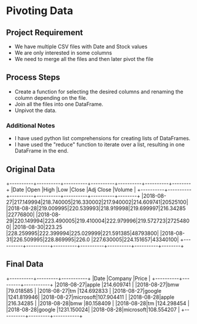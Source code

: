 # Pivoting Data

## Project Requirement

- We have multiple CSV files with Date and Stock values
- We are only interested in some columns
- We need to merge all the files and then later pivot the file

## Process Steps

- Create a function for selecting the desired columns and renaming the column depending on the file.
- Join all the files into one DataFrame.
- Unpivot the data.

### Additional Notes

- I have used python list comprehensions for creating lists of DataFrames.
- I have used the "reduce" function to iterate over a list, resulting in one DataFrame in the end.

## Original Data

+----------+----------+----------+----------+----------+----------+--------+
|Date |Open |High |Low |Close |Adj Close |Volume |
+----------+----------+----------+----------+----------+----------+--------+
|2018-08-27|217.149994|218.740005|216.330002|217.940002|214.609741|20525100|
|2018-08-28|219.009995|220.539993|218.919998|219.699997|216.34285 |22776800|
|2018-08-29|220.149994|223.490005|219.410004|222.979996|219.572723|27254800|
|2018-08-30|223.25 |228.259995|222.399994|225.029999|221.591385|48793800|
|2018-08-31|226.509995|228.869995|226.0 |227.630005|224.151657|43340100|
+----------+----------+----------+----------+----------+----------+--------+

## Final Data

+----------+---------+-----------+
|Date |Company |Price |
+----------+---------+-----------+
|2018-08-27|apple |214.609741 |
|2018-08-27|bmw |79.018585 |
|2018-08-27|tm |124.692833 |
|2018-08-27|google |1241.819946|
|2018-08-27|microsoft|107.904411 |
|2018-08-28|apple |216.34285 |
|2018-08-28|bmw |80.158409 |
|2018-08-28|tm |124.298454 |
|2018-08-28|google |1231.150024|
|2018-08-28|microsoft|108.554207 |
+----------+---------+-----------+
